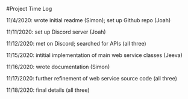 #Project Time Log

11/4/2020: wrote initial readme (Simon); set up Github repo (Joah)

11/11/2020: set up Discord server (Joah)

11/12/2020: met on Discord; searched for APIs (all three)

11/15/2020: intitial implementation of main web service classes (Jeeva)

11/16/2020: wrote documentation (Simon)

11/17/2020: further refinement of web service source code (all three)

11/18/2020: final details (all three)


